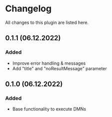 # Changelog

All changes to this plugin are listed here.

## 0.1.1 (06.12.2022)

### Added

- Improve error handling & messages
- Add "title" and "noResultMessage" parameter

## 0.1.0 (06.12.2022)

### Added

- Base functionality to execute DMNs